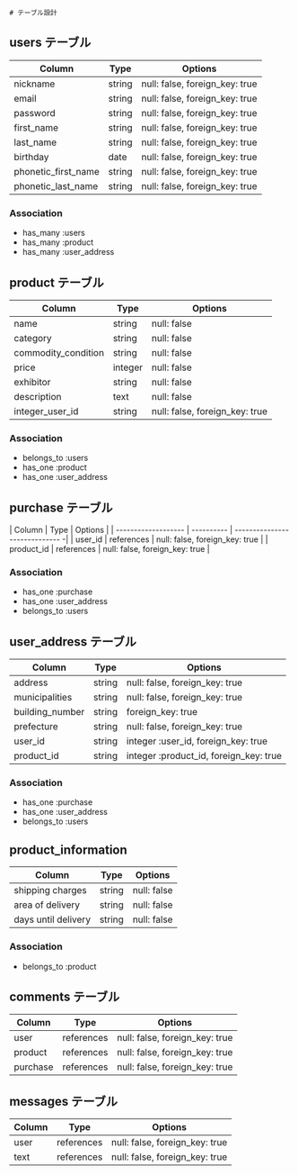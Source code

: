 	# テーブル設計

## users テーブル

| Column               | Type   | Options                        |
| -------------------- | ------ | ------------------------------ |
| nickname             | string | null: false, foreign_key: true |
| email                | string | null: false, foreign_key: true |
| password             | string | null: false, foreign_key: true |
| first_name           | string | null: false, foreign_key: true |
| last_name            | string | null: false, foreign_key: true |
| birthday             | date   | null: false, foreign_key: true |
| phonetic_first_name  | string | null: false, foreign_key: true |
| phonetic_last_name   | string | null: false, foreign_key: true | 


### Association
- has_many :users
- has_many :product
- has_many :user_address

## product テーブル

| Column              | Type        | Options                           |
| ------------------- | ----------- | --------------------------------- |
| name                | string      | null: false                       |
| category            | string      | null: false                       |
| commodity_condition | string      | null: false                       |
| price               | integer     | null: false                       |
| exhibitor           | string      | null: false                       |
| description         | text        | null: false                       |
| integer_user_id     | string      | null: false, foreign_key: true    |

### Association
- belongs_to :users
- has_one :product
- has_one :user_address

## purchase テーブル

| Column              | Type       | Options                        |
| ------------------- | ---------- | ----------------------------- -|
| user_id             | references | null: false, foreign_key: true |
| product_id          | references | null: false, foreign_key: true | 


### Association
- has_one :purchase
- has_one :user_address
- belongs_to :users

## user_address テーブル

| Column              | Type   | Options                                 |
| ------------------- | ------ | --------------------------------------- |
| address             | string | null: false, foreign_key: true          |
| municipalities      | string | null: false, foreign_key: true          |
| building_number     | string | foreign_key: true                       |
| prefecture          | string | null: false, foreign_key: true          |
| user_id             | string | integer :user_id, foreign_key: true     |
| product_id          | string | integer :product_id, foreign_key: true  |

### Association
- has_one :purchase
- has_one :user_address
- belongs_to :users

## product_information

| Column              | Type   | Options                           |
| ------------------- | ------ | --------------------------------- |
| shipping charges    | string | null: false                       |
| area of delivery    | string | null: false                       |
| days until delivery | string | null: false                       |

### Association
- belongs_to :product

## comments テーブル

| Column          | Type       | Options                        |
| ----------------| ---------- | ------------------------------ |
| user            | references | null: false, foreign_key: true |
| product         | references | null: false, foreign_key: true |
| purchase        | references | null: false, foreign_key: true |



##  messages テーブル

| Column           | Type       | Options                        |
| -----------------| ---------- | ------------------------------ |
| user             | references | null: false, foreign_key: true |
| text             | references | null: false, foreign_key: true |
